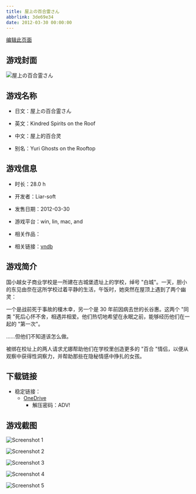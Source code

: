 ```yaml
---
title: 屋上の百合霊さん
abbrlink: 3de69e34
date: 2012-03-30 00:00:00
---
```

[编辑此页面](https://github.com/ACG-3/ADV3-source/blob/main/source/_posts/games/%E5%B1%8B%E4%B8%8A%E3%81%AE%E7%99%BE%E5%90%88%E9%9C%8A%E3%81%95%E3%82%93.md)

## 游戏封面

![屋上の百合霊さん](https://pan.timero.xyz/onedrive/img_lib_001/%E5%B1%8B%E4%B8%8A%E3%81%AE%E7%99%BE%E5%90%88%E9%9C%8A%E3%81%95%E3%82%93_cover.avif)


## 游戏名称

- 日文：屋上の百合霊さん
- 英文：Kindred Spirits on the Roof
- 中文：屋上的百合灵

- 别名：Yuri Ghosts on the Rooftop


## 游戏信息

- 时长：28.0 h
- 开发者：Liar-soft
- 发售日期：2012-03-30
- 游戏平台：win, lin, mac, and
- 相关作品：

- 相关链接：[vndb](https://vndb.org/v8508)


## 游戏简介

国小越女子商业学校是一所建在古城堡遗址上的学校，绰号 "白城"。一天，胆小的东见由奈在这所学校过着平静的生活，午饭时，她突然在屋顶上遇到了两个幽灵：

一个是战前死于事故的榎木幸，另一个是 30 年前因病去世的长谷惠。这两个 "同类 "死后心怀不舍，相遇并相爱。他们热切地希望在永眠之前，能够经历他们在一起的 "第一次"。

......但他们不知道该怎么做。

被绑在校址上的两人请求尤娜帮助他们在学校里创造更多的 "百合 "情侣，以便从观察中获得性洞察力，并帮助那些在隐秘情感中挣扎的女孩。




## 下载链接

- 稳定链接：
    - [OneDrive](https://pan.timero.xyz/onedrive/adv_lib_001/%E5%B1%8B%E4%B8%8A%E3%81%AE%E7%99%BE%E5%90%88%E9%9C%8A%E3%81%95%E3%82%93)
        - 解压密码：ADV!



## 游戏截图


![Screenshot 1](https://pan.timero.xyz/onedrive/img_lib_001/%E5%B1%8B%E4%B8%8A%E3%81%AE%E7%99%BE%E5%90%88%E9%9C%8A%E3%81%95%E3%82%93_Screenshot_1.avif)

![Screenshot 2](https://pan.timero.xyz/onedrive/img_lib_001/%E5%B1%8B%E4%B8%8A%E3%81%AE%E7%99%BE%E5%90%88%E9%9C%8A%E3%81%95%E3%82%93_Screenshot_2.avif)

![Screenshot 3](https://pan.timero.xyz/onedrive/img_lib_001/%E5%B1%8B%E4%B8%8A%E3%81%AE%E7%99%BE%E5%90%88%E9%9C%8A%E3%81%95%E3%82%93_Screenshot_3.avif)

![Screenshot 4](https://pan.timero.xyz/onedrive/img_lib_001/%E5%B1%8B%E4%B8%8A%E3%81%AE%E7%99%BE%E5%90%88%E9%9C%8A%E3%81%95%E3%82%93_Screenshot_4.avif)

![Screenshot 5](https://pan.timero.xyz/onedrive/img_lib_001/%E5%B1%8B%E4%B8%8A%E3%81%AE%E7%99%BE%E5%90%88%E9%9C%8A%E3%81%95%E3%82%93_Screenshot_5.avif)

